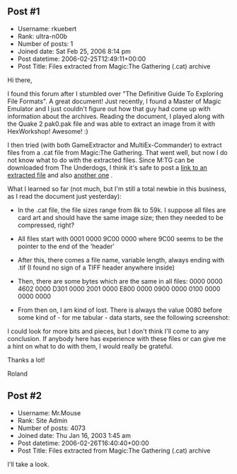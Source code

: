 ## Post #1
- Username: rkuebert
- Rank: ultra-n00b
- Number of posts: 1
- Joined date: Sat Feb 25, 2006 8:14 pm
- Post datetime: 2006-02-25T12:49:11+00:00
- Post Title: Files extracted from Magic:The Gathering (.cat) archive

Hi there,

I found this forum after I stumbled over "The Definitive Guide To Exploring File Formats". A great document! Just recently, I found a Master of Magic Emulator and I just couldn't figure out how that guy had come up with information about the archives. Reading the document, I played along with the Quake 2 pak0.pak file and was able to extract an image from it with HexWorkshop! Awesome! :)

I then tried (with both GameExtractor and MultiEx-Commander) to extract files from a .cat file from Magic:The Gathering. That went well, but now I do not know what to do with the extracted files. Since M:TG can be downloaded from The Underdogs,  I think it's safe to post a [link to an extracted file](http://www.bimberstube.de/cms/uploads/File%2000424) and also [another one](http://www.bimberstube.de/cms/uploads/File%2000507) .

What I learned so far (not much, but I'm still a total newbie in this business, as I read the document just yesterday):

- In the .cat file, the file sizes range from 8k to 59k. I suppose all files are card art and should have the same image size; then they needed to be compressed, right?
- All files start with 0001 0000 9C00 0000 where 9C00 seems to be the pointer to the end of the 'header'
- After this, there comes a file name, variable length, always ending with .tif (I found no sign of a TIFF header anywhere inside)
- Then, there are some bytes which are the same in all files:
0000 0000 4602 0000 D301 0000 2001 0000 E800 0000 0900 0000 0100 0000 0000 0000                                                             

- From then on, I am kind of lost. There is always the value 0080 before some kind of - for me tabular - data starts, see the following screenshot:


I could look for more bits and pieces, but I don't think I'll come to any conclusion. If anybody here has experience with these files or can give me a hint on what to do with them, I would really be grateful.

Thanks a lot!

Roland
## Post #2
- Username: Mr.Mouse
- Rank: Site Admin
- Number of posts: 4073
- Joined date: Thu Jan 16, 2003 1:45 am
- Post datetime: 2006-02-26T16:40:40+00:00
- Post Title: Files extracted from Magic:The Gathering (.cat) archive

I'll take a look.
